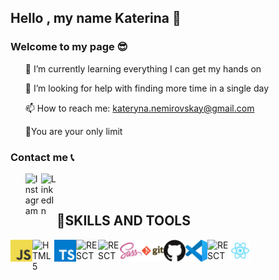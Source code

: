 <h2>Hello , my name Katerina 🥰</h2>
<h3>Welcome to my page 😎</h3>
<ul>
<p>🔭 I’m currently learning everything I can get my hands on</p>
<p>🤔 I’m looking for help with finding more time in a single day</p>
<p>📫 How to reach me: <a href="kateryna.nemirovskay@gmail.com">kateryna.nemirovskay@gmail.com</a></p>
<p>🤖You are your only limit </p></ul>
<h3>Contact me 📞</h3>
<ul>
<a href="https://www.instagram.com/nemirovka_3/?igshid=YmMyMTA2M2Y%3D"><img align="left" alt="Instagram" width="25px"
src="https://raw.githubusercontent.com/yushi1007/yushi1007/main/images/instagram.svg"/></a>
<a href=https://www.linkedin.com/in/nemirovka/"><img align="left" alt="LinkedIn" width="25px"
src="https://cdn-icons-png.flaticon.com/512/174/174857.png"/></a>
</ul>
<br></br>
<h2>📌SKILLS AND TOOLS</h2>
<img align="left" alt="HTML5" width="35px"
src="https://raw.githubusercontent.com/github/explore/80688e429a7d4ef2fca1e82350fe8e3517d3494d/topics/javascript/javascript.png">
<img align="left" alt="HTML5" width="35px"
src="https://user-images.githubusercontent.com/106702583/179249004-83788238-3e0e-42fc-b48d-d94316bb66d4.svg">
<img align="left" alt="TS" width="35px"
src="https://raw.githubusercontent.com/github/explore/80688e429a7d4ef2fca1e82350fe8e3517d3494d/topics/typescript/typescript.png">
<img align="left" alt="RESCT" width="35px background="black"
src="https://w7.pngwing.com/pngs/413/852/png-transparent-redux-react-logo-javascript-dq-purple-violet-text-thumbnail.png">
<img align="left" alt="RESCT" width="35px"
src="https://user-images.githubusercontent.com/106702583/179249856-0896cff4-133d-4136-951d-e67160a578a2.svg">
<img align="left" alt="RESCT" width="35px"
src="https://raw.githubusercontent.com/github/explore/80688e429a7d4ef2fca1e82350fe8e3517d3494d/topics/sass/sass.png">
<img align="left" alt="RESCT" width="35px"
src="https://raw.githubusercontent.com/github/explore/80688e429a7d4ef2fca1e82350fe8e3517d3494d/topics/git/git.png">
<img align="left" alt="RESCT" width="35px"
src="https://raw.githubusercontent.com/github/explore/78df643247d429f6cc873026c0622819ad797942/topics/github/github.png">
<img align="left" alt="RESCT" width="35px"
src="https://raw.githubusercontent.com/github/explore/80688e429a7d4ef2fca1e82350fe8e3517d3494d/topics/visual-studio-code/visual-studio-code.png">
<img align="left" alt="RESCT" width="35px"
src="https://avatars.githubusercontent.com/u/5155369?s=200&v=4">
<img align="left" alt="RESCT" width="35px"
src="https://raw.githubusercontent.com/github/explore/80688e429a7d4ef2fca1e82350fe8e3517d3494d/topics/react/react.png">


